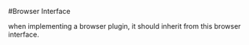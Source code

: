 #Browser Interface

when implementing a browser plugin, it should inherit from this browser interface.

